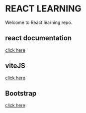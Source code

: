# REACT LEARNING

Welcome to React learning repo.  

## react documentation

[click here](https://react.dev/)

## viteJS

[click here](https://vitejs.dev/)  

## Bootstrap
[click here](https://getbootstrap.com/)
